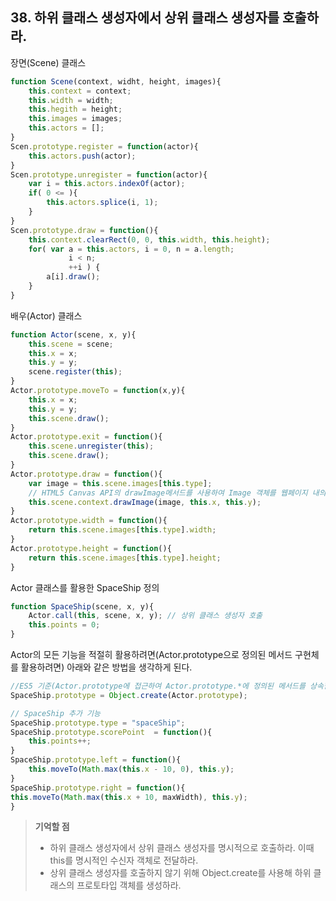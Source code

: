 ## 38. 하위 클래스 생성자에서 상위 클래스 생성자를 호출하라.
장면(Scene) 클래스
```js
function Scene(context, widht, height, images){
	this.context = context;
	this.width = width;
	this.hegith = height;
	this.images = images;
	this.actors = [];
}
Scen.prototype.register = function(actor){
	this.actors.push(actor);
}
Scen.prototype.unregister = function(actor){
	var i = this.actors.indexOf(actor);
	if( 0 <= ){
		this.actors.splice(i, 1);
	}
}
Scen.prototype.draw = function(){
	this.context.clearRect(0, 0, this.width, this.height);
	for( var a = this.actors, i = 0, n = a.length;
			 i < n;
			 ++i ) {
		a[i].draw();
	}
}
```

배우(Actor) 클래스
```js
function Actor(scene, x, y){
	this.scene = scene;
	this.x = x;
	this.y = y;
	scene.register(this);
}
Actor.prototype.moveTo = function(x,y){
	this.x = x;
	this.y = y;
	this.scene.draw();
}
Actor.prototype.exit = function(){
	this.scene.unregister(this);
	this.scene.draw();
}
Actor.prototype.draw = function(){
	var image = this.scene.images[this.type];
	// HTML5 Canvas API의 drawImage메서드를 사용하여 Image 객체를 웹페이지 내의 <canvas/> 엘리먼트에 그림
	this.scene.context.drawImage(image, this.x, this.y);
}
Actor.prototype.width = function(){
	return this.scene.images[this.type].width;
}
Actor.prototype.height = function(){
	return this.scene.images[this.type].height;
}
```

Actor 클래스를 활용한 SpaceShip 정의
```js
function SpaceShip(scene, x, y){
	Actor.call(this, scene, x, y); // 상위 클래스 생성자 호출
	this.points = 0;
}
```

Actor의 모든 기능을 적절히 활용하려면(Actor.prototype으로 정의된 메서드 구현체를 활용하려면)
아래와 같은 방법을 생각하게 된다.
```js
//ES5 기준(Actor.prototype에 접근하여 Actor.prototype.*에 정의된 메서드를 상속함)
SpaceShip.prototype = Object.create(Actor.prototype);

// SpaceShip 추가 기능
SpaceShip.prototype.type = "spaceShip";
SpaceShip.prototype.scorePoint  = function(){
	this.points++;
}
SpaceShip.prototype.left = function(){
	this.moveTo(Math.max(this.x - 10, 0), this.y);
}
SpaceShip.prototype.right = function(){
this.moveTo(Math.max(this.x + 10, maxWidth), this.y);
}
```


> __기억할 점__
> * 하위 클래스 생성자에서 상위 클래스 생성자를 명시적으로 호출하라. 이때 this를 명시적인 수신자 객체로 전달하라.
> * 상위 클래스 생성자를 호출하지 않기 위해 Object.create를 사용해 하위 클래스의 프로토타입 객체를 생성하라. 